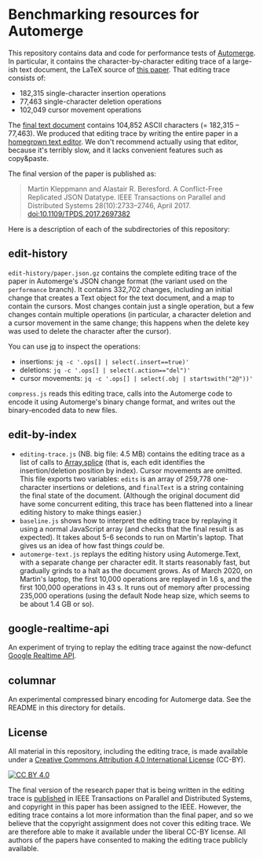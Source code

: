 Benchmarking resources for Automerge
====================================

This repository contains data and code for performance tests of
[Automerge](https://github.com/automerge/automerge). In particular, it
contains the character-by-character editing trace of a large-ish text
document, the LaTeX source of [this paper](https://arxiv.org/abs/1608.03960).
That editing trace consists of:

* 182,315 single-character insertion operations
* 77,463 single-character deletion operations
* 102,049 cursor movement operations

The [final text document](https://github.com/trvedata/json-crdt-tpds/blob/master/trvesync.tex)
contains 104,852 ASCII characters (= 182,315 – 77,463).
We produced that editing trace by writing the entire paper in a
[homegrown text editor](https://github.com/trvedata/trvesync/blob/master/ruby/bin/crdt-editor).
We don't recommend actually using that editor, because it's terribly slow, and
it lacks convenient features such as copy&paste.

The final version of the paper is published as:

> Martin Kleppmann and Alastair R. Beresford. A Conflict-Free Replicated JSON Datatype.
> IEEE Transactions on Parallel and Distributed Systems 28(10):2733–2746, April 2017.
> [doi:10.1109/TPDS.2017.2697382](https://doi.org/10.1109/TPDS.2017.2697382)

Here is a description of each of the subdirectories of this repository:

edit-history
------------

`edit-history/paper.json.gz` contains the complete editing trace of the paper
in Automerge's JSON change format (the variant used on the `performance` branch).
It contains 332,702 changes, including an initial change that creates a Text
object for the text document, and a map to contain the cursors. Most changes
contain just a single operation, but a few changes contain multiple operations
(in particular, a character deletion and a cursor movement in the same change;
this happens when the delete key was used to delete the character after the
cursor).

You can use [jq](https://stedolan.github.io/jq/) to inspect the operations:

* insertions: `jq -c '.ops[] | select(.insert==true)'`
* deletions: `jq -c '.ops[] | select(.action=="del")'`
* cursor movements: `jq -c '.ops[] | select(.obj | startswith("2@"))'`

`compress.js` reads this editing trace, calls into the Automerge code to encode
it using Automerge's binary change format, and writes out the binary-encoded
data to new files.

edit-by-index
-------------

* `editing-trace.js` (NB. big file: 4.5 MB) contains the editing trace as a list of
  calls to [Array.splice](https://developer.mozilla.org/en-US/docs/Web/JavaScript/Reference/Global_Objects/Array/splice)
  (that is, each edit identifies the insertion/deletion position by index).
  Cursor movements are omitted. This file exports two variables:
  `edits` is an array of 259,778 one-character insertions or
  deletions, and `finalText` is a string containing the final state of the document.
  (Although the original document did have some concurrent editing, this trace has
  been flattened into a linear editing history to make things easier.)
* `baseline.js` shows how to interpret the editing trace by replaying it using a
  normal JavaScript array (and checks that the final result is as expected).
  It takes about 5-6 seconds to run on Martin's laptop. That gives us an idea of
  how fast things *could* be.
* `automerge-text.js` replays the editing history using Automerge.Text, with a
  separate change per character edit. It starts reasonably fast, but gradually grinds
  to a halt as the document grows. As of March 2020, on Martin's laptop, the first
  10,000 operations are replayed in 1.6 s, and the first 100,000 operations in 43 s.
  It runs out of memory after processing 235,000 operations (using the default Node
  heap size, which seems to be about 1.4 GB or so).


google-realtime-api
-------------------

An experiment of trying to replay the editing trace against the now-defunct
[Google Realtime API](https://developers.google.com/realtime/deprecation).

columnar
--------

An experimental compressed binary encoding for Automerge data.
See the README in this directory for details.

License
-------

All material in this repository, including the editing trace, is made available under a
[Creative Commons Attribution 4.0 International License][cc-by] (CC-BY).

[![CC BY 4.0][cc-by-image]][cc-by]

[cc-by]: http://creativecommons.org/licenses/by/4.0/
[cc-by-image]: https://i.creativecommons.org/l/by/4.0/88x31.png

The final version of the research paper that is being written in the editing trace is
[published](https://doi.org/10.1109/TPDS.2017.2697382) in IEEE Transactions on Parallel and
Distributed Systems, and copyright in this paper has been assigned to the IEEE. However, the
editing trace contains a lot more information than the final paper, and so we believe that the
copyright assignment does not cover this editing trace. We are therefore able to make it available
under the liberal CC-BY license. All authors of the papers have consented to making the editing
trace publicly available.
